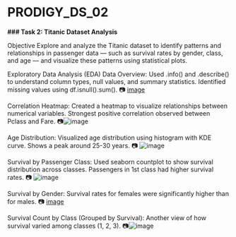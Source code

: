 # PRODIGY_DS_02

**### Task 2: Titanic Dataset Analysis**

 Objective
Explore and analyze the Titanic dataset to identify patterns and relationships in passenger data — such as survival rates by gender, class, and age — and visualize these patterns using statistical plots.

 Exploratory Data Analysis (EDA)
Data Overview:
Used .info() and .describe() to understand column types, null values, and summary statistics.
Identified missing values using df.isnull().sum().
📷 [image](https://github.com/user-attachments/assets/1b89c7f4-02e6-45f4-8f78-f6c4eaeed640)

Correlation Heatmap:
Created a heatmap to visualize relationships between numerical variables.
Strongest positive correlation observed between Pclass and Fare.
📷![image](https://github.com/user-attachments/assets/13d4032b-62cd-4afc-b27e-42dfcc16e68e)

Age Distribution:
Visualized age distribution using histogram with KDE curve.
Shows a peak around 25-30 years.
📷 ![image](https://github.com/user-attachments/assets/d9fce67b-fea4-4b00-92c3-6a6e1f8bd317)

Survival by Passenger Class:
Used seaborn countplot to show survival distribution across classes.
Passengers in 1st class had higher survival rates.
📷 ![image](https://github.com/user-attachments/assets/5fdf4ed1-980e-4b2b-99bb-529c7bdb4028)

Survival by Gender:
Survival rates for females were significantly higher than for males.
📷 [image](https://github.com/user-attachments/assets/9216b652-4494-40a0-b7a4-988a3426bc44)

Survival Count by Class (Grouped by Survival):
Another view of how survival varied among classes (1, 2, 3).
📷![image](https://github.com/user-attachments/assets/3bc19437-d586-4bab-918a-c0d1d6bde2b5)

